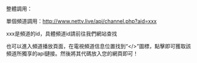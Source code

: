 
整體調用：
<!--Nettv.Liv代碼開始-->

<script>
  
var w = '1000'; //寬度

var h = '500'; //高度

document.write('<iframe src="//www.nettv.live/api" width="'+w+'" height="'+h+'" scrolling="no" frameborder="0" marginwidth="0" marginheight="0" border="0"></iframe>');

</script>

<!--Nettv.Live代碼結束-->

單個頻道調用：http://www.nettv.live/api/channel.php?aid=xxx

xxx是頻道的id，具體頻道id請前往我們網站查找


也可以進入頻道播放頁面，在電視頻道信息位置找到“</>”圖標，點擊即可獲取該頻道所獨享的api鏈接。然後將其代碼放入您的網頁即可！
